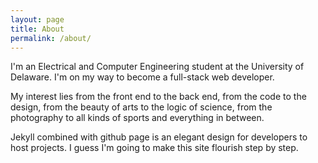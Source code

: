 ```yaml
---
layout: page
title: About
permalink: /about/
---
```


I'm an Electrical and Computer Engineering student at the University of Delaware. I'm on my way to become a full-stack web developer.

My interest lies from the front end to the back end, from the code to the design, from the beauty of arts to the logic of science, from the photography to all kinds of sports and everything in between.

Jekyll combined with github page is an elegant design for developers to host projects. I guess I'm going to make this site flourish step by step.
